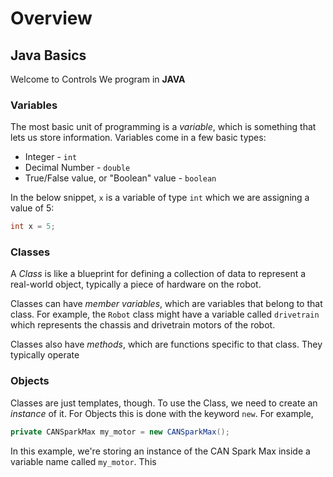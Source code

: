 # Overview

## Java Basics
Welcome to Controls
We program in **JAVA**

### Variables
The most basic unit of programming is a *variable*, which is something that lets us store information.
Variables come in a few basic types:
- Integer - `int`
- Decimal Number - `double`
- True/False value, or "Boolean" value - `boolean`

In the below snippet, `x` is a variable of type `int` which we are assigning a value of 5:
```java
int x = 5;
```

### Classes
A *Class* is like a blueprint for defining a collection of data to represent a real-world object, typically a piece of hardware on the robot.

Classes can have *member variables*, which are variables that belong to that class. For example, the `Robot` class might have a variable called `drivetrain` which represents the chassis and drivetrain motors of the robot.

Classes also have *methods*, which are functions specific to that class. They typically operate
### Objects
Classes are just templates, though. To use the Class, we need to create an *instance* of it. For Objects this is done with the keyword `new`. For example,
```java
private CANSparkMax my_motor = new CANSparkMax();
```
In this example, we're storing an instance of the CAN Spark Max inside a variable name called `my_motor`. This 